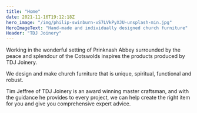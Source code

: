 ```yaml
---
title: "Home"
date: 2021-11-16T19:12:18Z
hero_image: "/img/philip-swinburn-vS7LVkPyXJU-unsplash-min.jpg"
HeroImageText: "Hand-made and individually designed church furniture"
Header: "TDJ Joinery"
---
```

Working in the wonderful setting of Prinknash Abbey surrounded by the peace and splendour of the Cotswolds inspires the products produced by TDJ Joinery.

We design and make church furniture that is unique, spiritual, functional and robust.

Tim Jeffree of TDJ Joinery is an award winning master craftsman, and with the guidance he provides to every project, we can help create the right item for you and give you comprehensive expert advice.
